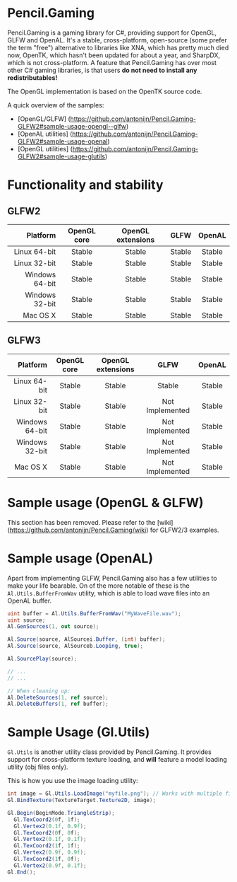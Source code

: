 Pencil.Gaming
=============
Pencil.Gaming is a gaming library for C#, providing support for OpenGL, GLFW and OpenAL. It's a stable, cross-platform, open-source (some prefer the term "free") alternative to libraries like XNA, which has pretty much died now, OpenTK, which hasn't been updated for about a year, and SharpDX, which is not cross-platform. A feature that Pencil.Gaming has over most other C# gaming libraries, is that users **do not need to install any redistributables!** 

The OpenGL implementation is based on the OpenTK source code.

A quick overview of the samples:
- [OpenGL/GLFW] (https://github.com/antonijn/Pencil.Gaming-GLFW2#sample-usage-opengl--glfw)
- [OpenAL utilities] (https://github.com/antonijn/Pencil.Gaming-GLFW2#sample-usage-openal)
- [OpenGL utilities] (https://github.com/antonijn/Pencil.Gaming-GLFW2#sample-usage-glutils)

Functionality and stability
===========================
GLFW2
-----
| Platform       | OpenGL core     | OpenGL extensions | GLFW            | OpenAL    |
| --------------:|:---------------:|:-----------------:|:---------------:|:---------:|
| Linux 64-bit   | Stable          | Stable            | Stable          | Stable    |
| Linux 32-bit   | Stable          | Stable            | Stable          | Stable    |
| Windows 64-bit | Stable          | Stable            | Stable          | Stable    |
| Windows 32-bit | Stable          | Stable            | Stable          | Stable    |
| Mac OS X       | Stable          | Stable            | Stable          | Stable    |

GLFW3
-----
| Platform       | OpenGL core     | OpenGL extensions | GLFW            | OpenAL    |
| --------------:|:---------------:|:-----------------:|:---------------:|:---------:|
| Linux 64-bit   | Stable          | Stable            | Stable          | Stable    |
| Linux 32-bit   | Stable          | Stable            | Not Implemented | Stable    |
| Windows 64-bit | Stable          | Stable            | Not Implemented | Stable    |
| Windows 32-bit | Stable          | Stable            | Not Implemented | Stable    |
| Mac OS X       | Stable          | Stable            | Not Implemented | Stable    |

Sample usage (OpenGL & GLFW)
============================
This section has been removed. Please refer to the [wiki] (https://github.com/antonijn/Pencil.Gaming/wiki) for GLFW2/3 examples.

Sample usage (OpenAL)
=====================
Apart from implementing GLFW, Pencil.Gaming also has a few utilities to make your life bearable. On of the more notable of these is the `Al.Utils.BufferFromWav` utility, which is able to load wave files into an OpenAL buffer.

```C#
uint buffer = Al.Utils.BufferFromWav("MyWaveFile.wav");
uint source;
Al.GenSources(1, out source);

Al.Source(source, AlSourcei.Buffer, (int) buffer);
Al.Source(source, AlSourceb.Looping, true);

Al.SourcePlay(source);

// ...
// ...

// When cleaning up:
Al.DeleteSources(1, ref source);
Al.DeleteBuffers(1, ref buffer);
```

Sample Usage (Gl.Utils)
=======================
`Gl.Utils` is another utility class provided by Pencil.Gaming. It provides support for cross-platform texture loading, and **will** feature a model loading utility (obj files only).

This is how you use the image loading utility:
```C#
int image = Gl.Utils.LoadImage("myfile.png"); // Works with multiple file formats
Gl.BindTexture(TextureTarget.Texture2D, image);

Gl.Begin(BeginMode.TriangleStrip);
  Gl.TexCoord2(0f, 1f);
  Gl.Vertex2(0.1f, 0.9f);
  Gl.TexCoord2(0f, 0f);
  Gl.Vertex2(0.1f, 0.1f);
  Gl.TexCoord2(1f, 1f);
  Gl.Vertex2(0.9f, 0.9f);
  Gl.TexCoord2(1f, 0f);
  Gl.Vertex2(0.9f, 0.1f);
Gl.End();
```
